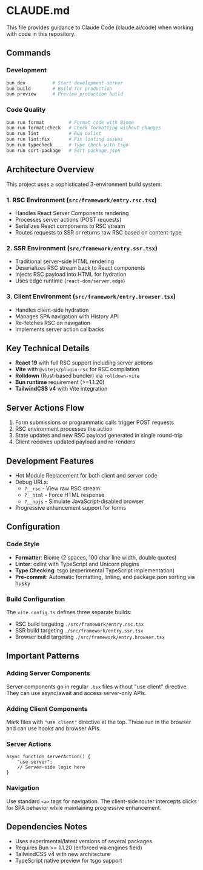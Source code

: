 # CLAUDE.md

This file provides guidance to Claude Code (claude.ai/code) when working with code in this repository.

## Commands

### Development

```bash
bun dev          # Start development server
bun build        # Build for production
bun preview      # Preview production build
```

### Code Quality

```bash
bun run format         # Format code with Biome
bun run format:check   # Check formatting without changes
bun run lint           # Run oxlint
bun run lint:fix       # Fix linting issues
bun run typecheck      # Type check with tsgo
bun run sort-package   # Sort package.json
```

## Architecture Overview

This project uses a sophisticated 3-environment build system:

### 1. RSC Environment (`src/framework/entry.rsc.tsx`)

- Handles React Server Components rendering
- Processes server actions (POST requests)
- Serializes React components to RSC stream
- Routes requests to SSR or returns raw RSC based on content-type

### 2. SSR Environment (`src/framework/entry.ssr.tsx`)

- Traditional server-side HTML rendering
- Deserializes RSC stream back to React components
- Injects RSC payload into HTML for hydration
- Uses edge runtime (`react-dom/server.edge`)

### 3. Client Environment (`src/framework/entry.browser.tsx`)

- Handles client-side hydration
- Manages SPA navigation with History API
- Re-fetches RSC on navigation
- Implements server action callbacks

## Key Technical Details

- **React 19** with full RSC support including server actions
- **Vite** with `@vitejs/plugin-rsc` for RSC compilation
- **Rolldown** (Rust-based bundler) via `rolldown-vite`
- **Bun runtime** requirement (>=1.1.20)
- **TailwindCSS v4** with Vite integration

## Server Actions Flow

1. Form submissions or programmatic calls trigger POST requests
2. RSC environment processes the action
3. State updates and new RSC payload generated in single round-trip
4. Client receives updated payload and re-renders

## Development Features

- Hot Module Replacement for both client and server code
- Debug URLs:
  - `?__rsc` - View raw RSC stream
  - `?__html` - Force HTML response
  - `?__nojs` - Simulate JavaScript-disabled browser
- Progressive enhancement support for forms

## Configuration

### Code Style

- **Formatter**: Biome (2 spaces, 100 char line width, double quotes)
- **Linter**: oxlint with TypeScript and Unicorn plugins
- **Type Checking**: tsgo (experimental TypeScript implementation)
- **Pre-commit**: Automatic formatting, linting, and package.json sorting via husky

### Build Configuration

The `vite.config.ts` defines three separate builds:

- RSC build targeting `./src/framework/entry.rsc.tsx`
- SSR build targeting `./src/framework/entry.ssr.tsx`
- Browser build targeting `./src/framework/entry.browser.tsx`

## Important Patterns

### Adding Server Components

Server components go in regular `.tsx` files without "use client" directive. They can use async/await and access server-only APIs.

### Adding Client Components

Mark files with `"use client"` directive at the top. These run in the browser and can use hooks and browser APIs.

### Server Actions

```tsx
async function serverAction() {
	"use server";
	// Server-side logic here
}
```

### Navigation

Use standard `<a>` tags for navigation. The client-side router intercepts clicks for SPA behavior while maintaining progressive enhancement.

## Dependencies Notes

- Uses experimental/latest versions of several packages
- Requires Bun >= 1.1.20 (enforced via engines field)
- TailwindCSS v4 with new architecture
- TypeScript native preview for tsgo support

